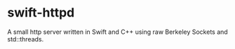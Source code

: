 # swift-httpd
A small http server written in Swift and C++ using raw Berkeley Sockets and std::threads.
